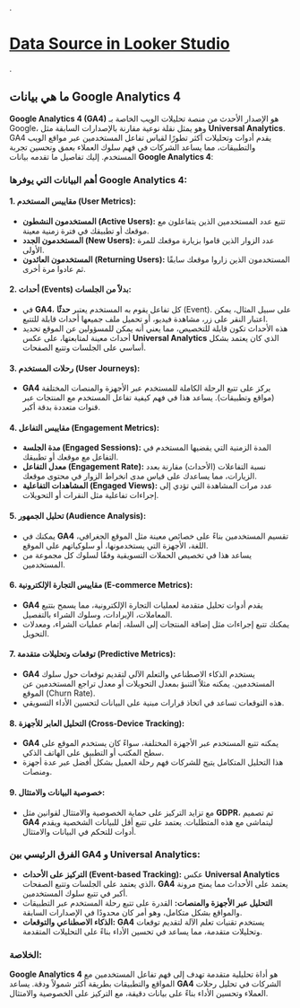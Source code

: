 .


# [Data Source in Looker Studio](https://learn.udacity.com/paid-courses/cd13725/lessons/281a7374-e9c0-4f80-b6f5-eba5be52dbea/concepts/281a7374-e9c0-4f80-b6f5-eba5be52dbea-project-rubric?program_version=construction&program_locale=en-us&lesson_tab=lesson)

.
## ما هي بيانات Google Analytics 4

**Google Analytics 4 (GA4)** هو الإصدار الأحدث من منصة تحليلات الويب الخاصة بـ Google، وهو يمثل نقلة نوعية مقارنة بالإصدارات السابقة مثل **Universal Analytics**. GA4 يقدم أدوات وتحليلات أكثر تطورًا لقياس تفاعل المستخدمين عبر مواقع الويب والتطبيقات، مما يساعد الشركات في فهم سلوك العملاء بعمق وتحسين تجربة المستخدم. إليك تفاصيل ما تقدمه بيانات **Google Analytics 4**:

### أهم البيانات التي يوفرها **Google Analytics 4**:

#### 1. **مقاييس المستخدم (User Metrics):**
   - **المستخدمون النشطون (Active Users):** تتبع عدد المستخدمين الذين يتفاعلون مع موقعك أو تطبيقك في فترة زمنية معينة.
   - **المستخدمون الجدد (New Users):** عدد الزوار الذين قاموا بزيارة موقعك للمرة الأولى.
   - **المستخدمون العائدون (Returning Users):** المستخدمون الذين زاروا موقعك سابقًا ثم عادوا مرة أخرى.

#### 2. **أحداث (Events) بدلاً من الجلسات:**
   - في **GA4**، كل تفاعل يقوم به المستخدم يعتبر **حدثًا** (Event). على سبيل المثال، يمكن اعتبار النقر على زر، مشاهدة فيديو، أو تحميل ملف جميعها أحداث قابلة للتتبع.
   - هذه الأحداث تكون قابلة للتخصيص، مما يعني أنه يمكن للمسؤولين عن الموقع تحديد أحداث معينة لمتابعتها، على عكس **Universal Analytics** الذي كان يعتمد بشكل أساسي على الجلسات وتتبع الصفحات.

#### 3. **رحلات المستخدم (User Journeys):**
   - **GA4** يركز على تتبع الرحلة الكاملة للمستخدم عبر الأجهزة والمنصات المختلفة (مواقع وتطبيقات). يساعد هذا في فهم كيفية تفاعل المستخدم مع المنتجات عبر قنوات متعددة بدقة أكبر.

#### 4. **مقاييس التفاعل (Engagement Metrics):**
   - **مدة الجلسة (Engaged Sessions):** المدة الزمنية التي يقضيها المستخدم في التفاعل مع موقعك أو تطبيقك.
   - **معدل التفاعل (Engagement Rate):** نسبة التفاعلات (الأحداث) مقارنة بعدد الزيارات، مما يساعدك على قياس مدى انخراط الزوار في محتوى موقعك.
   - **المشاهدات التفاعلية (Engaged Views):** عدد مرات المشاهدة التي تؤدي إلى إجراءات تفاعلية مثل النقرات أو التحويلات.

#### 5. **تحليل الجمهور (Audience Analysis):**
   - يمكنك في **GA4** تقسيم المستخدمين بناءً على خصائص معينة مثل الموقع الجغرافي، اللغة، الأجهزة التي يستخدمونها، أو سلوكياتهم على الموقع.
   - يساعد هذا في تخصيص الحملات التسويقية وفقًا لسلوك كل مجموعة من المستخدمين.

#### 6. **مقاييس التجارة الإلكترونية (E-commerce Metrics):**
   - **GA4** يقدم أدوات تحليل متقدمة لعمليات التجارة الإلكترونية، مما يسمح بتتبع المعاملات، الإيرادات، وسلوك الشراء بالتفصيل.
   - يمكنك تتبع إجراءات مثل إضافة المنتجات إلى السلة، إتمام عمليات الشراء، ومعدلات التحويل.

#### 7. **توقعات وتحليلات متقدمة (Predictive Metrics):**
   - **GA4** يستخدم الذكاء الاصطناعي والتعلم الآلي لتقديم توقعات حول سلوك المستخدمين. يمكنه مثلاً التنبؤ بمعدل التحويلات أو معدل تراجع المستخدمين عن الموقع (Churn Rate).
   - هذه التوقعات تساعد في اتخاذ قرارات مبنية على البيانات لتحسين الأداء التسويقي.

#### 8. **التحليل العابر للأجهزة (Cross-Device Tracking):**
   - **GA4** يمكنه تتبع المستخدم عبر الأجهزة المختلفة، سواءً كان يستخدم الموقع على سطح المكتب أو التطبيق على الهاتف الذكي. 
   - هذا التحليل المتكامل يتيح للشركات فهم رحلة العميل بشكل أفضل عبر عدة أجهزة ومنصات.

#### 9. **خصوصية البيانات والامتثال:**
   - مع تزايد التركيز على حماية الخصوصية والامتثال لقوانين مثل **GDPR**، تم تصميم **GA4** ليتماشى مع هذه المتطلبات. يعتمد على تتبع أقل للبيانات الشخصية ويقدم أدوات للتحكم في البيانات والامتثال.

### الفرق الرئيسي بين **GA4** و **Universal Analytics**:
- **التركيز على الأحداث (Event-based Tracking):** عكس **Universal Analytics** الذي يعتمد على الجلسات وتتبع الصفحات، **GA4** يعتمد على الأحداث مما يمنح مرونة أكبر في تتبع سلوك المستخدمين.
- **التحليل عبر الأجهزة والمنصات:** القدرة على تتبع رحلة المستخدم عبر التطبيقات والمواقع بشكل متكامل، وهو أمر كان محدودًا في الإصدارات السابقة.
- **الذكاء الاصطناعي والتوقعات:** **GA4** يستخدم تقنيات تعلم الآلة لتقديم توقعات وتحليلات متقدمة، مما يساعد في تحسين الأداء بناءً على التحليلات المتقدمة.

### الخلاصة:
**Google Analytics 4** هو أداة تحليلية متقدمة تهدف إلى فهم تفاعل المستخدمين مع المواقع والتطبيقات بطريقة أكثر شمولاً ودقة. يساعد **GA4** الشركات في تحليل رحلات العملاء وتحسين الأداء بناءً على بيانات دقيقة، مع التركيز على الخصوصية والامتثال.

